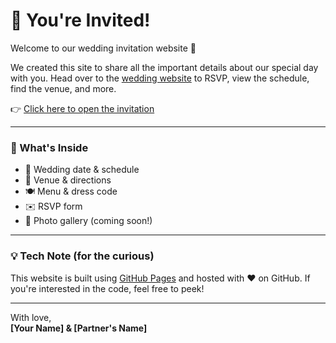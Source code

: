 # 💍 You're Invited!

Welcome to our wedding invitation website 🎉

We created this site to share all the important details about our special day with you. Head over to the [wedding website](https://yourusername.github.io/wedding-site) to RSVP, view the schedule, find the venue, and more.

👉 [Click here to open the invitation](https://yourusername.github.io/wedding-site)

---

### 💌 What's Inside

- 📅 Wedding date & schedule
- 📍 Venue & directions
- 🍽️ Menu & dress code
- ✉️ RSVP form
- 📸 Photo gallery (coming soon!)

---

### 💡 Tech Note (for the curious)

This website is built using [GitHub Pages](https://pages.github.com/) and hosted with ❤️ on GitHub. If you're interested in the code, feel free to peek!

---

With love,  
**[Your Name] & [Partner's Name]**
